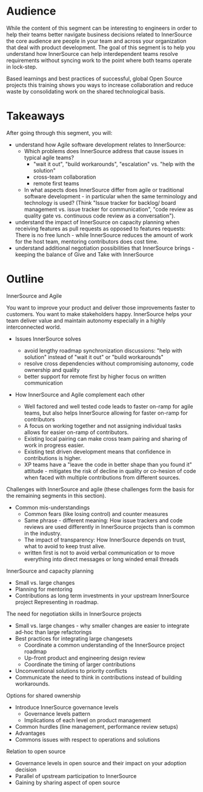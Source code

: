 # Audience

While the content of this segment can be interesting to engineers in order to help their teams better navigate business decisions related to InnerSource the core audience are people in your team and across your organization that deal with product development. The goal of this segment is to help you understand how InnerSource can help interdependent teams resolve requirements without syncing work to the point where both teams operate in lock-step.

Based learnings and best practices of successful, global Open Source projects this training shows you ways to increase collaboration and reduce waste by consolidating work on the shared technological basis. 

# Takeaways

After going through this segment, you will:

* understand how Agile software development relates to InnerSource:
   * Which problems does InnerSource address that cause issues in typical agile teams? 
        * "wait it out", "build workarounds", "escalation" vs. "help with the solution"
        * cross-team collaboration
        * remote first teams
   * In what aspects does InnerSource differ from agile or traditional software development - in particular when the same terminology and technology is used? (Think "Issue tracker for backlog/ board management vs. issue tracker for communication", "code review as quality gate vs. continuous code review as a conversation").
*  understand the impact of InnerSource on capacity planning when receiving features as pull requests as opposed to features requests: There is no free lunch - while InnerSource reduces the amount of work for the host team, mentoring contributors does cost time.
*  understand additional negotiation possibilities that InnerSource brings - keeping the balance of Give and Take with InnerSource

# Outline

InnerSource and Agile

You want to improve your product and deliver those improvements faster to customers. You want to make stakeholders happy. InnerSource helps your team deliver value and maintain autonomy especially in a highly interconnected world.

- Issues InnerSource solves
   - avoid lengthy roadmap synchronization discussions: "help with solution" instead of "wait it out" or "build workarounds"
   - resolve cross dependencies without compromising autonomy, code ownership and quality
   - better support for remote first by higher focus on written communication


- How InnerSource and Agile complement each other
   - Well factored and well tested code leads to faster on-ramp for agile teams, but also helps InnerSource allowing for faster on-ramp for contributors
   - A focus on working together and not assigning individual tasks allows for easier on-ramp of contributors.
   - Existing local pairing can make cross team pairing and sharing of work in progress easier.
   - Existing test driven development means that confidence in contributions is higher.
   - XP teams have a "leave the code in better shape than you found it" attitude - mitigates the risk of decline in quality or co-hesion of code when faced with multiple contributions from different sources.


Challenges with InnerSource and agile (these challenges form the basis for the remaining segments in this section).

- Common mis-understandings
   - Common fears (like losing control) and counter measures
   - Same phrase - different meaning: How issue trackers and code reviews are used differently in InnerSource projects than is common in the industry.
   - The impact of transparency: How InnerSource depends on trust, what to avoid to keep trust alive.
   - written first is not to avoid verbal communication or to move everything into direct messages or long winded email threads

InnerSource and capacity planning

- Small vs. large changes
- Planning for mentoring
- Contributions as long term investments in your upstream InnerSource project
Representing in roadmap.

The need for negotiation skills in InnerSource projects

- Small vs. large changes - why smaller changes are easier to integrate ad-hoc than large refactorings
- Best practices for integrating large changesets
   - Coordinate a common understanding of the InnerSource project roadmap
   - Up-front product and engineering design review
   - Coordinate the timing of larger contributions
- Unconventional solutions to priority conflicts
- Communicate the need to think in contributions instead of building workarounds.


Options for shared ownership

- Introduce InnerSource governance levels 
   - Governance levels pattern
   - Implications of each level on product management
- Common hurdles (line management, performance review setups)
- Advantages
- Commons issues with respect to operations and solutions


Relation to open source
- Governance levels in open source and their impact on your adoption decision
- Parallel of upstream participation to InnerSource
- Gaining by sharing aspect of open source
